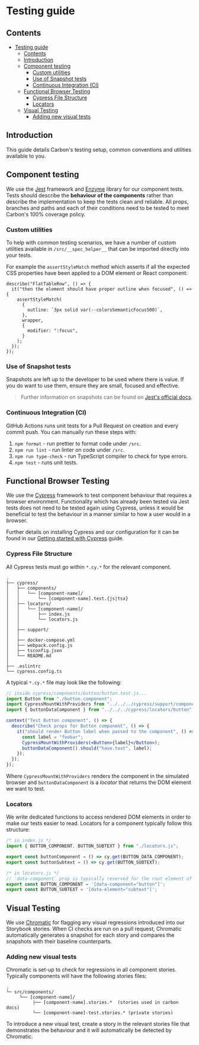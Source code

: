 # Testing guide

## Contents

- [Testing guide](#testing-guide)
  - [Contents](#contents)
  - [Introduction](#introduction)
  - [Component testing](#component-testing)
    - [Custom utilities](#custom-utilities)
    - [Use of Snapshot tests](#use-of-snapshot-tests)
    - [Continuous Integration (CI)](#continuous-integration-ci)
  - [Functional Browser Testing](#functional-browser-testing)
    - [Cypress File Structure](#cypress-file-structure)
    - [Locators](#locators)
  - [Visual Testing](#visual-testing)
    - [Adding new visual tests](#adding-new-visual-tests)

## Introduction

This guide details Carbon's testing setup, common conventions and utilities available to you.

## Component testing

We use the [Jest](https://facebook.github.io/jest/) framework and [Enzyme](https://enzymejs.github.io/enzyme/) library for our component tests. Tests should describe the **behaviour of the components** rather than describe the implementation to keep the tests clean and reliable. All props, branches and paths and each of their conditions need to be tested to meet Carbon's 100% coverage policy.

### Custom utilities

To help with common testing scenarios, we have a number of custom utilities available in `/src/__spec_helper__` that can be imported directly into your tests.

For example the `assertStyleMatch` method which asserts if all the expected CSS properties have been applied to a DOM element or React component:

```tsx
describe("FlatTableRow", () => {
  it("then the element should have proper outline when focused", () => {
    assertStyleMatch(
      {
        outline: `3px solid var(--colorsSemanticFocus500)`,
      },
      wrapper,
      {
        modifier: ":focus",
      }
    );
  });
});
```

### Use of Snapshot tests

Snapshots are left up to the developer to be used where there is value. If you do want to use them, ensure they are small, focused and effective.

> Further information on snapshots can be found on [Jest's official docs](https://jestjs.io/docs/snapshot-testing).

### Continuous Integration (CI)

GitHub Actions runs unit tests for a Pull Request on creation and every commit push. You can manually run these steps with:

1. `npm format` - run prettier to format code under `/src`.
2. `npm run lint` - run linter on code under `/src`.
3. `npm run type-check` - run TypeScript compiler to check for type errors.
4. `npm test` - runs unit tests.

## Functional Browser Testing

We use the [Cypress](https://www.cypress.io) framework to test component behaviour that requires a browser environment. Functionality which has already been tested via Jest tests does not need to be tested again using Cypress, unless it would be beneficial to test the behaviour in a manner similar to how a user would in a browser.

Further details on installing Cypress and our configuration for it can be found in our [Getting started with Cypress](../cypress/README.md) guide.

### Cypress File Structure

All Cypress tests must go within `*.cy.*` for the relevant component.

```none
.
├── cypress/
│   ├── components/
│   │   └── [component-name]/
│   │       └── [component-name].test.{js|tsx}
│   ├── locators/
│   │   └── [component-name]/
│   │       ├── index.js
│   │       └── locators.js
│   │
│   ├── support/
│   │
│   ├── docker-compose.yml
│   ├── webpack.config.js
│   ├── tsconfig.json
│   └── README.md
│
├── .eslintrc
└── cypress.config.ts
```

A typical `*.cy.*` file may look like the following:

```jsx
// inside cypress/components/button/button.test.js...
import Button from "./button.component";
import CypressMountWithProviders from "../../../cypress/support/component-helper/cypress-mount";
import { buttonDataComponent } from "../../../cypress/locators/button";

context("Test Button component", () => {
  describe("Check props for Button component", () => {
    it("should render Button label when passed to the component", () => {
      const label = "foobar";
      CypressMountWithProviders(<Button>{label}</Button>);
      buttonDataComponent().should("have.text", label);
    });
  });
});
```

Where `CypressMountWithProviders` renders the component in the simulated browser and `buttonDataComponent` is a _locator_ that returns the DOM element we want to test.

### Locators

We write dedicated functions to access rendered DOM elements in order to make our tests easier to read. Locators for a component typically follow this structure:

```js
/* in index.js */
import { BUTTON_COMPONENT, BUTTON_SUBTEXT } from "./locators.js";

export const buttonComponent = () => cy.get(BUTTON_DATA_COMPONENT);
export const buttonSubtext = () => cy.get(BUTTON_SUBTEXT);

/* in locators.js */
// `data-component` prop is typically reserved for the root element of the component. Whereas `data-element` is for specific elements.
export const BUTTON_COMPONENT = '[data-component="button"]';
export const BUTTON_SUBTEXT = '[data-element="subtext"]';
```

## Visual Testing

We use [Chromatic](https://www.chromatic.com/) for flagging any visual regressions introduced into our Storybook stories. When CI checks are run on a pull request, Chromatic automatically generates a snapshot for each story and compares the snapshots with their baseline counterparts.

### Adding new visual tests

Chromatic is set-up to check for regressions in all component stories. Typically components will have the following stories files:

```none
.
└─ src/components/
     └── [component-name]/
          ├── [component-name].stories.*  (stories used in carbon docs)
          └── [component-name]-test.stories.* (private stories)
```

To introduce a new visual test, create a story in the relevant stories file that demonstrates the behaviour and it will automatically be detected by Chromatic.
